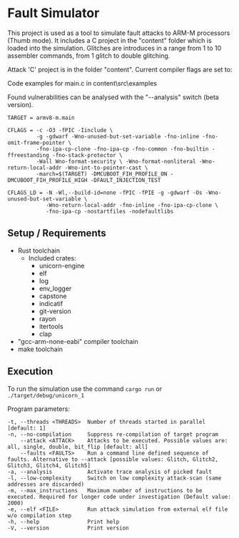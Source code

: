 
# Fault Simulator
This project is used as a tool to simulate fault attacks to ARM-M processors (Thumb mode).
It includes a C project in the "content" folder which is loaded into the simulation.
Glitches are introduces in a range from 1 to 10 assembler commands, from 1 glitch to double glitching.

Attack 'C' project is in the folder "content". Current compiler flags are set to:

Code examples for main.c in content\src\examples

Found vulnerabilities can be analysed with the "--analysis" switch (beta version).

``` make
TARGET = armv8-m.main

CFLAGS = -c -O3 -fPIC -Iinclude \
         -g -gdwarf -Wno-unused-but-set-variable -fno-inline -fno-omit-frame-pointer \
         -fno-ipa-cp-clone -fno-ipa-cp -fno-common -fno-builtin -ffreestanding -fno-stack-protector \
         -Wall Wno-format-security \ -Wno-format-nonliteral -Wno-return-local-addr -Wno-int-to-pointer-cast \
         -march=$(TARGET) -DMCUBOOT_FIH_PROFILE_ON -DMCUBOOT_FIH_PROFILE_HIGH -DFAULT_INJECTION_TEST

CFLAGS_LD = -N -Wl,--build-id=none -fPIC -fPIE -g -gdwarf -Os -Wno-unused-but-set-variable \
            -Wno-return-local-addr -fno-inline -fno-ipa-cp-clone \
            -fno-ipa-cp -nostartfiles -nodefaultlibs
```

## Setup / Requirements
* Rust toolchain
  * Included crates:
    * unicorn-engine
    * elf
    * log
    * env_logger
    * capstone
    * indicatif
    * git-version
    * rayon
    * itertools
    * clap
* "gcc-arm-none-eabi" compiler toolchain
* make toolchain

## Execution

To run the simulation use the command `cargo run` or `./target/debug/unicorn_1`

Program parameters:

```
-t, --threads <THREADS>  Number of threads started in parallel [default: 1]
-n, --no-compilation     Suppress re-compilation of target program
    --attack <ATTACK>    Attacks to be executed. Possible values are: all, single, double, bit_flip [default: all]
    --faults <FAULTS>    Run a command line defined sequence of faults. Alternative to --attack [possible values: Glitch, Glitch2, Glitch3, Glitch4, Glitch5]
-a, --analysis           Activate trace analysis of picked fault
-l, --low-complexity     Switch on low complexity attack-scan (same addresses are discarded)
-m, --max_instructions   Maximum number of instructions to be executed. Required for longer code under investigation (Default value: 2000)
-e, --elf <FILE>         Run attack simulation from external elf file w/o compilation step
-h, --help               Print help
-V, --version            Print version
```
